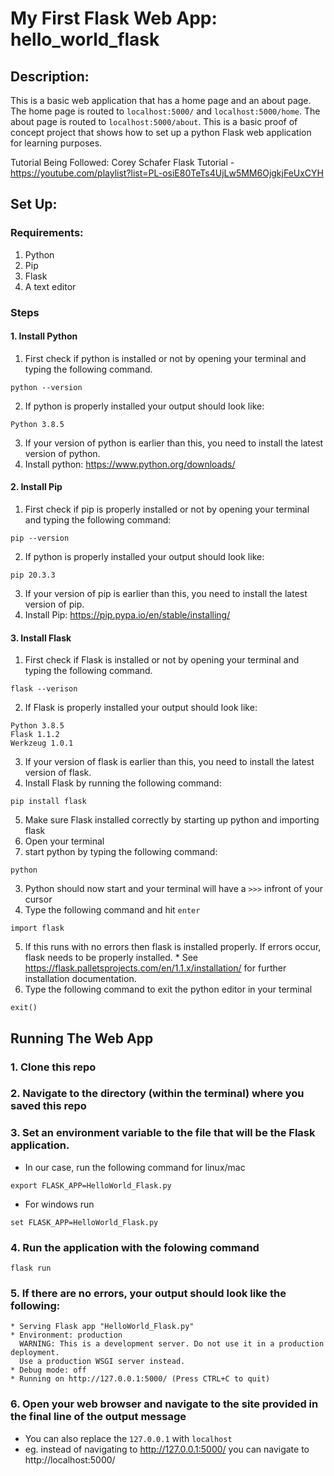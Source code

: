# My First Flask Web App: hello_world_flask

## Description:
This is a basic web application that has a home page and an about page. The home page is routed to `localhost:5000/` and `localhost:5000/home`. The about page is routed to `localhost:5000/about`. This is a basic proof of concept project that shows how to set up a python Flask web application for learning purposes.

Tutorial Being Followed: Corey Schafer Flask Tutorial - https://youtube.com/playlist?list=PL-osiE80TeTs4UjLw5MM6OjgkjFeUxCYH

## Set Up:
### Requirements:
1. Python
2. Pip
3. Flask
4. A text editor

### Steps
#### 1. Install Python
1. First check if python is installed or not by opening your terminal and typing the following command.
```
python --version
```  
2. If python is properly installed your output should look like:
```
Python 3.8.5
```

3. If your version of python is earlier than this, you need to install the latest version of python.
4. Install python: https://www.python.org/downloads/

#### 2. Install Pip
1. First check if pip is properly installed or not by opening your terminal and typing the following command:
```
pip --version
```

2. If python is properly installed your output should look like:
```
pip 20.3.3
```

3. If your version of pip is earlier than this, you need to install the latest version of pip.
4. Install Pip: https://pip.pypa.io/en/stable/installing/

#### 3. Install Flask
1. First check if Flask is installed or not by opening your terminal and typing the following command.
```
flask --verison
```
2. If Flask is properly installed your output should look like:
```
Python 3.8.5
Flask 1.1.2
Werkzeug 1.0.1
```

3. If your version of flask is earlier than this, you need to install the latest version of flask.
4. Install Flask by running the following command:
```
pip install flask
```
5. Make sure Flask installed correctly by starting up python and importing flask
  1. Open your terminal
  2. start python by typing the following command:
  ```
  python
  ```
  3. Python should now start and your terminal will have a `>>>` infront of your cursor
  4. Type the following command and hit `enter`
  ```
  import flask
  ```
  5. If this runs with no errors then flask is installed properly. If errors occur, flask needs to be properly installed.
    * See https://flask.palletsprojects.com/en/1.1.x/installation/ for further installation documentation.
  6. Type the following command to exit the python editor in your terminal
  ```
  exit()
  ```

## Running The Web App
### 1. Clone this repo
### 2. Navigate to the directory (within the terminal) where you saved this repo
### 3. Set an environment variable to the file that will be the Flask application.
* In our case, run the following command for linux/mac
```
export FLASK_APP=HelloWorld_Flask.py
```
* For windows run
```
set FLASK_APP=HelloWorld_Flask.py
```
### 4. Run the application with the folowing command
```
flask run
```
### 5. If there are no errors, your output should look like the following:

```
* Serving Flask app "HelloWorld_Flask.py"
* Environment: production
  WARNING: This is a development server. Do not use it in a production deployment.
  Use a production WSGI server instead.
* Debug mode: off
* Running on http://127.0.0.1:5000/ (Press CTRL+C to quit)
```

### 6. Open your web browser and navigate to the site provided in the final line of the output message
 * You can also replace the `127.0.0.1` with `localhost`
 * eg. instead of navigating to http://127.0.0.1:5000/ you can navigate to http://localhost:5000/
